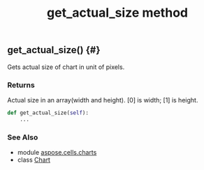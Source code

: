 ﻿---
title: get_actual_size method
second_title: Aspose.Cells for Python via .NET API References
description: 
type: docs
weight: 40
url: /aspose.cells.charts/chart/get_actual_size/
is_root: false
---

## get_actual_size() {#}

Gets actual size of chart in unit of pixels.


### Returns 


Actual size in an array(width and height).
[0] is width; [1] is height.


```python
def get_actual_size(self):
    ...
```





### See Also
* module [aspose.cells.charts](../../)
* class [Chart](/cells/python-net/aspose.cells.charts/chart)
